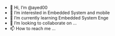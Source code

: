 - 👋 Hi, I’m @ayed00
- 👀 I’m interested in Embedded System and mobile 
- 🌱 I’m currently learning Embedded System Enge
- 💞️ I’m looking to collaborate on ...
- 📫 How to reach me ...

<!---
ayed00/ayed00 is a ✨ special ✨ repository because its `README.md` (this file) appears on your GitHub profile.
You can click the Preview link to take a look at your changes.
--->
